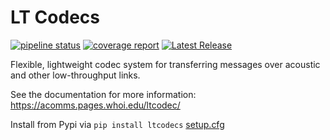 # LT Codecs

 [![pipeline status](https://git.whoi.edu/acomms/ltcodec/badges/master/pipeline.svg)](https://git.whoi.edu/acomms/ltcodec/-/commits/master) 
 [![coverage report](https://git.whoi.edu/acomms/ltcodec/badges/master/coverage.svg)](https://git.whoi.edu/acomms/ltcodec/-/commits/master) 
 [![Latest Release](https://git.whoi.edu/acomms/ltcodec/-/badges/release.svg)](https://git.whoi.edu/acomms/ltcodec/-/releases) 

Flexible, lightweight codec system for transferring messages over acoustic and other low-throughput links.

See the documentation for more information: https://acomms.pages.whoi.edu/ltcodec/

Install from Pypi via `pip install ltcodecs`
[setup.cfg](setup.cfg)